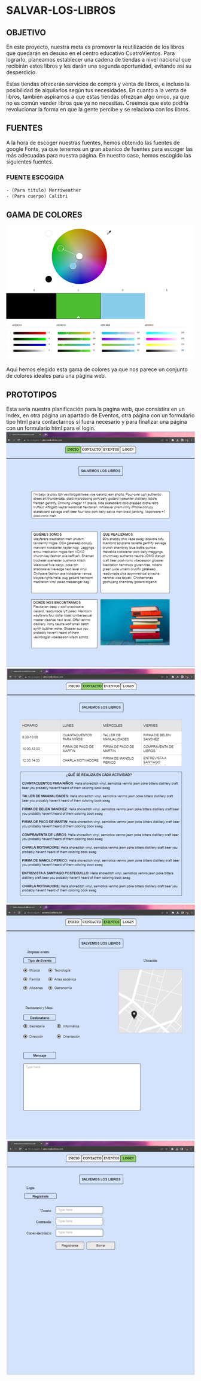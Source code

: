 # SALVAR-LOS-LIBROS

## OBJETIVO
En este proyecto, nuestra meta es promover la reutilización de los libros que quedarán en desuso en el centro educativo CuatroVientos. Para lograrlo, planeamos establecer una cadena de tiendas a nivel nacional que recibirán estos libros y les darán una segunda oportunidad, evitando así su desperdicio.

Estas tiendas ofrecerán servicios de compra y venta de libros, e incluso la posibilidad de alquilarlos según tus necesidades. En cuanto a la venta de libros, también aspiramos a que estas tiendas ofrezcan algo único, ya que no es común vender libros que ya no necesitas. Creemos que esto podría revolucionar la forma en que la gente percibe y se relaciona con los libros.

## FUENTES

A la hora de escoger nuestras fuentes, hemos obtenido las fuentes de google Fonts, ya que tenemos un gran abanico de fuentes para escoger las más adecuadas para nuestra página. En nuestro caso, hemos escogido las siguientes fuentes.

 ### FUENTE ESCOGIDA
    - (Para titulo) Merriweather
    - (Para cuerpo) Calibri
   
## GAMA DE COLORES
![Gama de Colores](assets/imagenes/gama_colores.png)

Aqui hemos elegido esta gama de colores ya que nos parece un conjunto de colores ideales para una página web.

## PROTOTIPOS
Esta seria nuestra planificación para la pagina web, que consistira en un Index, en otra página un apartado de Eventos, otra página con un formulario tipo html para contactarnos si fuera necesario y para finalizar una página con un formulario html para el login.
![Index](assets/imagenes/index.png)
![Eventos](assets/imagenes/eventos.png)
![Contactanos](assets/imagenes/contacto.png)
![Login](assets/imagenes/login.png)
  
